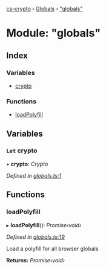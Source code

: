[cs-crypto](../README.md) › [Globals](../globals.md) › ["globals"](_globals_.md)

# Module: "globals"

## Index

### Variables

* [crypto](_globals_.md#let-crypto)

### Functions

* [loadPolyfill](_globals_.md#loadpolyfill)

## Variables

### `Let` crypto

• **crypto**: *Crypto*

*Defined in [globals.ts:1](https://github.com/very-amused/CS-crypto/blob/f3c72f3/src/globals.ts#L1)*

## Functions

###  loadPolyfill

▸ **loadPolyfill**(): *Promise‹void›*

*Defined in [globals.ts:19](https://github.com/very-amused/CS-crypto/blob/f3c72f3/src/globals.ts#L19)*

Load a polyfill for all browser globals

**Returns:** *Promise‹void›*
